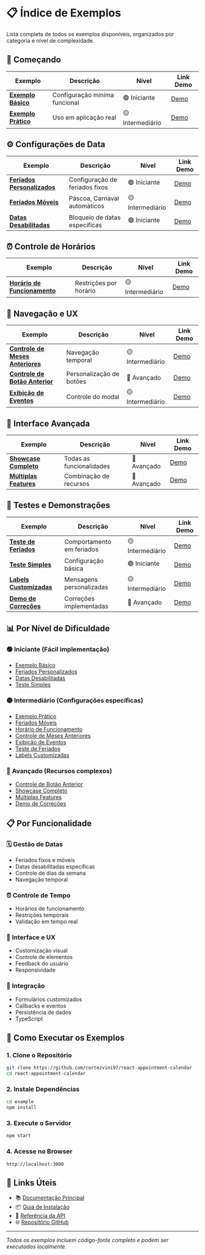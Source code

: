 # 📋 Índice de Exemplos

Lista completa de todos os exemplos disponíveis, organizados por categoria e nível de complexidade.

## 🚀 **Começando** 

| Exemplo | Descrição | Nível | Link Demo |
|---------|-----------|-------|-----------|
| [**Exemplo Básico**](./basic-example.md) | Configuração mínima funcional | 🟢 Iniciante | [Demo](http://localhost:3000/calendar-example) |
| [**Exemplo Prático**](./practical-example.md) | Uso em aplicação real | 🟡 Intermediário | [Demo](http://localhost:3000/practical-example) |

## ⚙️ **Configurações de Data**

| Exemplo | Descrição | Nível | Link Demo |
|---------|-----------|-------|-----------|
| [**Feriados Personalizados**](./holidays.md) | Configuração de feriados fixos | 🟢 Iniciante | [Demo](http://localhost:3000/holidays-example) |
| [**Feriados Móveis**](./movable-holidays.md) | Páscoa, Carnaval automáticos | 🟡 Intermediário | [Demo](http://localhost:3000/movable-holidays) |
| [**Datas Desabilitadas**](./disabled-dates.md) | Bloqueio de datas específicas | 🟢 Iniciante | [Demo](http://localhost:3000/disabled-dates) |

## ⏰ **Controle de Horários**

| Exemplo | Descrição | Nível | Link Demo |
|---------|-----------|-------|-----------|
| [**Horário de Funcionamento**](./working-hours.md) | Restrições por horário | 🟡 Intermediário | [Demo](http://localhost:3000/working-hours) |

## 🧭 **Navegação e UX**

| Exemplo | Descrição | Nível | Link Demo |
|---------|-----------|-------|-----------|
| [**Controle de Meses Anteriores**](./previous-months.md) | Navegação temporal | 🟡 Intermediário | [Demo](http://localhost:3000/previous-months) |
| [**Controle de Botão Anterior**](./previous-button-control.md) | Personalização de botões | 🔴 Avançado | [Demo](http://localhost:3000/previous-button-control) |
| [**Exibição de Eventos**](./show-existing-events.md) | Controle do modal | 🟡 Intermediário | [Demo](http://localhost:3000/show-existing-events) |

## 🎨 **Interface Avançada**

| Exemplo | Descrição | Nível | Link Demo |
|---------|-----------|-------|-----------|
| [**Showcase Completo**](./feature-showcase.md) | Todas as funcionalidades | 🔴 Avançado | [Demo](http://localhost:3000/feature-showcase) |
| [**Múltiplas Features**](./example-with-features.md) | Combinação de recursos | 🔴 Avançado | [Demo](http://localhost:3000/example-with-features) |

## 🧪 **Testes e Demonstrações**

| Exemplo | Descrição | Nível | Link Demo |
|---------|-----------|-------|-----------|
| [**Teste de Feriados**](./holiday-booking-test.md) | Comportamento em feriados | 🟡 Intermediário | [Demo](http://localhost:3000/holiday-booking-test) |
| [**Teste Simples**](./simple-holiday-test.md) | Configuração básica | 🟢 Iniciante | [Demo](http://localhost:3000/simple-holiday-test) |
| [**Labels Customizadas**](./disabled-dates-labels.md) | Mensagens personalizadas | 🟡 Intermediário | [Demo](http://localhost:3000/disabled-dates-label) |
| [**Demo de Correções**](./corrections-demo.md) | Correções implementadas | 🔴 Avançado | [Demo](http://localhost:3000/corrections-demo) |

## 📊 **Por Nível de Dificuldade**

### 🟢 **Iniciante** (Fácil implementação)
- [Exemplo Básico](./basic-example.md)
- [Feriados Personalizados](./holidays.md)
- [Datas Desabilitadas](./disabled-dates.md)
- [Teste Simples](./simple-holiday-test.md)

### 🟡 **Intermediário** (Configurações específicas)
- [Exemplo Prático](./practical-example.md)
- [Feriados Móveis](./movable-holidays.md)
- [Horário de Funcionamento](./working-hours.md)
- [Controle de Meses Anteriores](./previous-months.md)
- [Exibição de Eventos](./show-existing-events.md)
- [Teste de Feriados](./holiday-booking-test.md)
- [Labels Customizadas](./disabled-dates-labels.md)

### 🔴 **Avançado** (Recursos complexos)
- [Controle de Botão Anterior](./previous-button-control.md)
- [Showcase Completo](./feature-showcase.md)
- [Múltiplas Features](./example-with-features.md)
- [Demo de Correções](./corrections-demo.md)

## 📋 **Por Funcionalidade**

### 🗓️ **Gestão de Datas**
- Feriados fixos e móveis
- Datas desabilitadas específicas
- Controle de dias da semana
- Navegação temporal

### ⏰ **Controle de Tempo**
- Horários de funcionamento
- Restrições temporais
- Validação em tempo real

### 🎨 **Interface e UX**
- Customização visual
- Controle de elementos
- Feedback do usuário
- Responsividade

### 🔧 **Integração**
- Formulários customizados
- Callbacks e eventos
- Persistência de dados
- TypeScript

## 🚀 **Como Executar os Exemplos**

### 1. **Clone o Repositório**
```bash
git clone https://github.com/cortezvini97/react-appointment-calendar
cd react-appointment-calendar
```

### 2. **Instale Dependências**
```bash
cd example
npm install
```

### 3. **Execute o Servidor**
```bash
npm start
```

### 4. **Acesse no Browser**
```
http://localhost:3000
```

## 🔗 **Links Úteis**

- 📚 [Documentação Principal](../README.md)
- 📦 [Guia de Instalação](../installation.md)
- 📖 [Referência da API](../api-reference.md)
- 🌐 [Repositório GitHub](https://github.com/cortezvini97/react-appointment-calendar)

---

*Todos os exemplos incluem código-fonte completo e podem ser executados localmente.*
